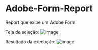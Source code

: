 # Adobe-Form-Report
Report que exibe um Adobe Form

Tela de seleção:
![image](https://github.com/user-attachments/assets/7ee0e6ac-d7c3-4de8-a4fd-de8714716d9d)

Resultado da execução:
![image](https://github.com/user-attachments/assets/e7c1f287-ead6-486d-ac66-f63cb1f37287)


